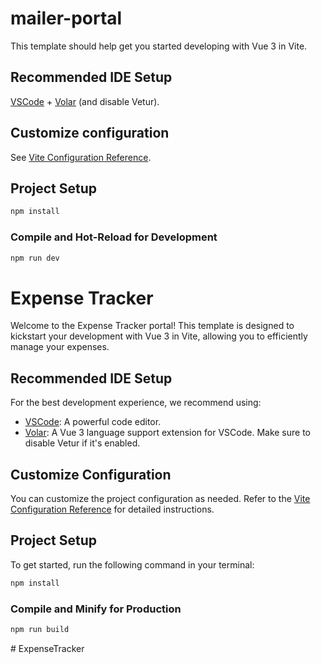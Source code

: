 # mailer-portal

This template should help get you started developing with Vue 3 in Vite.

## Recommended IDE Setup

[VSCode](https://code.visualstudio.com/) + [Volar](https://marketplace.visualstudio.com/items?itemName=Vue.volar) (and disable Vetur).

## Customize configuration

See [Vite Configuration Reference](https://vitejs.dev/config/).

## Project Setup

```sh
npm install
```

### Compile and Hot-Reload for Development

```sh
npm run dev
```
# Expense Tracker

Welcome to the Expense Tracker portal! This template is designed to kickstart your development with Vue 3 in Vite, allowing you to efficiently manage your expenses.

## Recommended IDE Setup

For the best development experience, we recommend using:

- [VSCode](https://code.visualstudio.com/): A powerful code editor.
- [Volar](https://marketplace.visualstudio.com/items?itemName=Vue.volar): A Vue 3 language support extension for VSCode. Make sure to disable Vetur if it's enabled.

## Customize Configuration

You can customize the project configuration as needed. Refer to the [Vite Configuration Reference](https://vitejs.dev/config/) for detailed instructions.

## Project Setup

To get started, run the following command in your terminal:

```sh
npm install
```


### Compile and Minify for Production

```sh
npm run build
```
#   E x p e n s e T r a c k e r 
 
 
